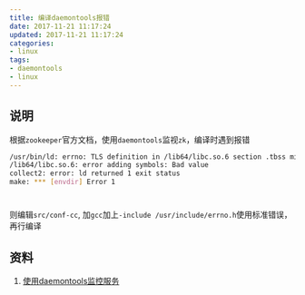 ```yaml
---
title: 编译daemontools报错
date: 2017-11-21 11:17:24
updated: 2017-11-21 11:17:24
categories:
- linux
tags:
- daemontools
- linux
---
```

## 说明

根据`zookeeper`官方文档，使用`daemontools`监视`zk`，编译时遇到报错

````bash
/usr/bin/ld: errno: TLS definition in /lib64/libc.so.6 section .tbss mismatches non-TLS reference in envdir.o
/lib64/libc.so.6: error adding symbols: Bad value
collect2: error: ld returned 1 exit status
make: *** [envdir] Error 1
````

#

则编辑`src/conf-cc`, 加`gcc`加上`-include /usr/include/errno.h`使用标准错误，再行编译


## 资料

1. [使用daemontools监控服务](http://blog.csdn.net/yangshiqi1089/article/details/6002272)